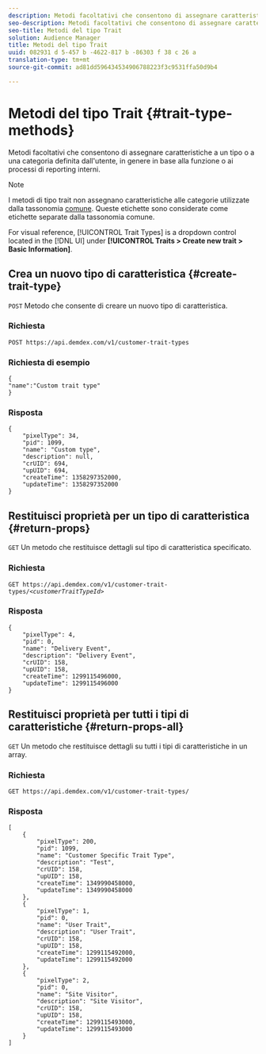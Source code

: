 ```yaml
---
description: Metodi facoltativi che consentono di assegnare caratteristiche a un tipo o a una categoria definita dall'utente, in genere in base alla funzione o ai processi di reporting interni.
seo-description: Metodi facoltativi che consentono di assegnare caratteristiche a un tipo o a una categoria definita dall'utente, in genere in base alla funzione o ai processi di reporting interni.
seo-title: Metodi del tipo Trait
solution: Audience Manager
title: Metodi del tipo Trait
uuid: 082931 d 5-457 b -4622-817 b -86303 f 38 c 26 a
translation-type: tm+mt
source-git-commit: ad81dd596434534906788223f3c9531ffa50d9b4

---
```



# Metodi del tipo Trait {#trait-type-methods}

Metodi facoltativi che consentono di assegnare caratteristiche a un tipo o a una categoria definita dall&#39;utente, in genere in base alla funzione o ai processi di reporting interni.

<!-- c_rest_api_trait_types_intro.xml -->

>[!NOTE]
>
>I metodi di tipo trait non assegnano caratteristiche alle categorie utilizzate dalla tassonomia [comune](../../api/rest-api-main/aam-api-taxonomy.md#taxonomic-api-methods). Queste etichette sono considerate come etichette separate dalla tassonomia comune.

For visual reference, [!UICONTROL Trait Types] is a dropdown control located in the [!DNL UI] under **[!UICONTROL Traits > Create new trait > Basic Information]**.

## Crea un nuovo tipo di caratteristica {#create-trait-type}

`POST` Metodo che consente di creare un nuovo tipo di caratteristica.

<!-- r_rest_api_create_trait_type.xml -->

### Richiesta

`POST https://api.demdex.com/v1/customer-trait-types`

### Richiesta di esempio

```
{
"name":"Custom trait type"
}
```

### Risposta

```
{
    "pixelType": 34,
    "pid": 1099,
    "name": "Custom type",
    "description": null,
    "crUID": 694,
    "upUID": 694,
    "createTime": 1358297352000,
    "updateTime": 1358297352000
}
```

## Restituisci proprietà per un tipo di caratteristica {#return-props}

`GET` Un metodo che restituisce dettagli sul tipo di caratteristica specificato.

<!-- r_rest_api_get_trait_type.xml -->

### Richiesta

`GET https://api.demdex.com/v1/customer-trait-types/`*`<customerTraitTypeId>`*

### Risposta

```
{
    "pixelType": 4,
    "pid": 0,
    "name": "Delivery Event",
    "description": "Delivery Event",
    "crUID": 158,
    "upUID": 158,
    "createTime": 1299115496000,
    "updateTime": 1299115496000
}
```

## Restituisci proprietà per tutti i tipi di caratteristiche {#return-props-all}

`GET` Un metodo che restituisce dettagli su tutti i tipi di caratteristiche in un array.

<!-- r_rest_api_get_trait_types.xml -->

### Richiesta

`GET https://api.demdex.com/v1/customer-trait-types/`

### Risposta

```
[
    {
        "pixelType": 200,
        "pid": 1099,
        "name": "Customer Specific Trait Type",
        "description": "Test",
        "crUID": 158,
        "upUID": 158,
        "createTime": 1349990458000,
        "updateTime": 1349990458000
    },
    {
        "pixelType": 1,
        "pid": 0,
        "name": "User Trait",
        "description": "User Trait",
        "crUID": 158,
        "upUID": 158,
        "createTime": 1299115492000,
        "updateTime": 1299115492000
    },
    {
        "pixelType": 2,
        "pid": 0,
        "name": "Site Visitor",
        "description": "Site Visitor",
        "crUID": 158,
        "upUID": 158,
        "createTime": 1299115493000,
        "updateTime": 1299115493000
    }
]
```
